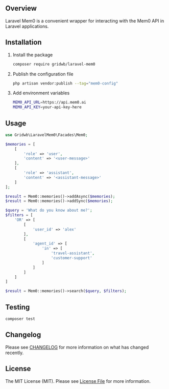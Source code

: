 ## Overview

Laravel Mem0 is a convenient wrapper for interacting with the Mem0 API in Laravel applications.

## Installation

1. Install the package
    ```bash
    composer require gridwb/laravel-mem0
    ```

2. Publish the configuration file
    ```bash
    php artisan vendor:publish --tag="mem0-config"
    ```

3. Add environment variables
    ```bash
    MEM0_API_URL=https://api.mem0.ai
    MEM0_API_KEY=your-api-key-here
    ```

## Usage

```php
use Gridwb\LaravelMem0\Facades\Mem0;

$memories = [
    [
        'role' => 'user',
        'content' => '<user-message>'
    ],
    [
        'role' => 'assistant',
        'content' => '<assistant-message>'
    ]
];

$result = Mem0::memories()->addAsync($memories);
$result = Mem0::memories()->addSync($memories);

$query = 'What do you know about me?';
$filters = [
    'OR' => [
        [
            'user_id' => 'alex'
        ],
        [
            'agent_id' => [
                'in' => [
                    'travel-assistant',
                    'customer-support'
                ]
            ]
        ]
    ]
]

$result = Mem0::memories()->search($query, $filters);
```

## Testing

```bash
composer test
```

## Changelog

Please see [CHANGELOG](CHANGELOG.md) for more information on what has changed recently.

## License

The MIT License (MIT). Please see [License File](LICENSE.md) for more information.
